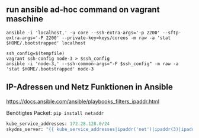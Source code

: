 ## run ansible ad-hoc command on vagrant maschine
`ansible -i 'localhost,' -u core --ssh-extra-args='-p 2200' --sftp-extra-args='-P 2200' --private-key=keys/coreos -m raw -a 'stat $HOME/.bootstrapped' localhost`


```shell
ssh_config=$(tempfile)
vagrant ssh-config node-3 > $ssh_config
ansible -i 'node-3,' --ssh-common-args="-F $ssh_config" -m raw -a 'stat $HOME/.bootstrapped' node-3
```

## IP-Adressen und Netz Funktionen in Ansible

https://docs.ansible.com/ansible/playbooks_filters_ipaddr.html

Benötigtes Packet: `pip install netaddr`

```python
kube_service_addresses: 172.28.128.0/24
skydns_server: "{{ kube_service_addresses|ipaddr('net')|ipaddr(3)|ipaddr('address') }}"
```
